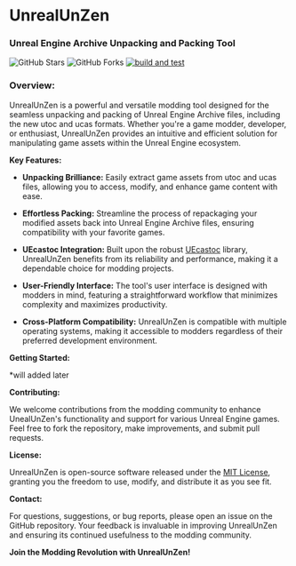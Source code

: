 # UnrealUnZen
### Unreal Engine Archive Unpacking and Packing Tool

![GitHub Stars](https://img.shields.io/github/stars/rm-NoobInCoding/UnealUnZen?style=social) ![GitHub Forks](https://img.shields.io/github/forks/rm-NoobInCoding/UnealUnZen?style=social) [![build and test](https://github.com/rm-NoobInCoding/UnrealUnZen/actions/workflows/dotnet-desktop.yml/badge.svg)](https://github.com/rm-NoobInCoding/UnrealUnZen/actions/workflows/dotnet-desktop.yml)

### Overview:

UnrealUnZen is a powerful and versatile modding tool designed for the seamless unpacking and packing of Unreal Engine Archive files, including the new utoc and ucas formats. Whether you're a game modder, developer, or enthusiast, UnrealUnZen provides an intuitive and efficient solution for manipulating game assets within the Unreal Engine ecosystem.

**Key Features:**

- **Unpacking Brilliance:** Easily extract game assets from utoc and ucas files, allowing you to access, modify, and enhance game content with ease.

- **Effortless Packing:** Streamline the process of repackaging your modified assets back into Unreal Engine Archive files, ensuring compatibility with your favorite games.

- **UEcastoc Integration:** Built upon the robust [UEcastoc](https://github.com/gitMenv/UEcastoc) library, UnrealUnZen benefits from its reliability and performance, making it a dependable choice for modding projects.

- **User-Friendly Interface:** The tool's user interface is designed with modders in mind, featuring a straightforward workflow that minimizes complexity and maximizes productivity.

- **Cross-Platform Compatibility:** UnrealUnZen is compatible with multiple operating systems, making it accessible to modders regardless of their preferred development environment.

**Getting Started:**

*will added later

**Contributing:**

We welcome contributions from the modding community to enhance UnealUnZen's functionality and support for various Unreal Engine games. Feel free to fork the repository, make improvements, and submit pull requests.

**License:**

UnrealUnZen is open-source software released under the [MIT License](LICENSE), granting you the freedom to use, modify, and distribute it as you see fit.

**Contact:**

For questions, suggestions, or bug reports, please open an issue on the GitHub repository. Your feedback is invaluable in improving UnrealUnZen and ensuring its continued usefulness to the modding community.

**Join the Modding Revolution with UnrealUnZen!**
